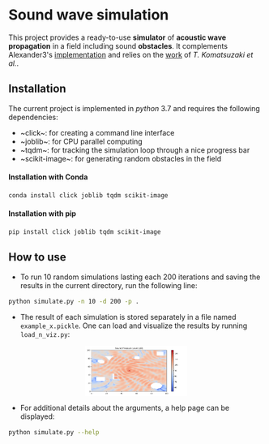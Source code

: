 # Sound wave simulation

This project provides a ready-to-use **simulator** of  **acoustic wave propagation** in a field including sound **obstacles**. 
It complements Alexander3's [implementation] and relies on the [work] of *T. Komatsuzaki et al.*.

## Installation

The current project is implemented in *python* 3.7 and requires the following dependencies:

* ~click~: for creating a command line interface
* ~joblib~: for CPU parallel computing 
* ~tqdm~: for tracking the simulation loop through a nice progress bar
* ~scikit-image~: for generating random obstacles in the field 

#### Installation with Conda

```sh
conda install click joblib tqdm scikit-image
```

#### Installation with pip

```sh
pip install click joblib tqdm scikit-image
```
    

## How to use

* To run 10 random simulations lasting each 200 iterations and saving the results in the current directory, run the following line:

```sh
python simulate.py -n 10 -d 200 -p .
```

* The result of each simulation is stored separately in a file named `example_x.pickle`. 
One can load and visualize the results by running `load_n_viz.py`:


<img src="./examples/spl_example2.png" style="display: block; margin-left: auto; margin-right: auto; width: 40%;"/>

* For additional details about the arguments, a help page can be displayed:

```sh
python simulate.py --help
```


[implementation]: <https://github.com/Alexander3/wave-propagation>
[work]: <https://www.researchgate.net/publication/302225436_Modelling_of_Incident_Sound_Wave_Propagation_around_Sound_Barriers_Using_Cellular_Automata>

